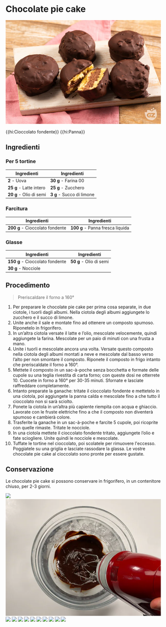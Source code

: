 # Chocolate pie cake

![](img/Chocolate-pie-cake.webp)

{{hi:Cioccolato fondente}}
{{hi:Panna}}

## Ingredienti

### Per 5 tortine

| Ingredienti                  | Ingredienti             |
| ---------------------------- | ----------------------- |
| **2** - Uova | **30 g** - Farina 00 |
| **25 g** - Latte intero | **25 g** - Zucchero |
| **20 g** - Olio di semi | **3 g** - Succo di limone |

### Farcitura

| Ingredienti                  | Ingredienti             |
| ---------------------------- | ----------------------- |
| **200 g** - Cioccolato fondente | **100 g** - Panna fresca liquida |

### Glasse

| Ingredienti                  | Ingredienti             |
| ---------------------------- | ----------------------- |
| **150 g** - Cioccolato fondente | **50 g** - Olio di semi |
| **30 g** - Nocciole | |

## Procedimento

> Preriscaldare il forno a 160°

1. Per preparare le chocolate pie cake per prima cosa separate, in due ciotole, i tuorli dagli albumi. Nella ciotola degli albumi aggiungete lo zucchero e il succo di limone.
1. Unite anche il sale e montate fino ad ottenere un composto spumoso. Riponetelo in frigorifero.
1. In un’altra ciotola versate il latte e l’olio, mescolate velocemente, quindi aggiungete la farina. Mescolate per un paio di minuti con una frusta a mano.
1. Unite i tuorli e mescolate ancora una volta. Versate questo composto nella ciotola degli albumi montati a neve e mescolate dal basso verso l’alto per non smontare il composto. Riponete il composto in frigo intanto che preriscaldate il forno a 160°.
1. Mettete il composto in un sac-à-poche senza bocchetta e formate delle cupole su una teglia rivestita di carta forno; con queste dosi ne otterrete 10. Cuocete in forno a 160° per 30-35 minuti. Sfornate e lasciate raffreddare completamente.
1. Intanto preparate la ganache: tritate il cioccolato fondente e mettetelo in una ciotola, poi aggiungete la panna calda e mescolate fino a che tutto il cioccolato non si sarà sciolto.
1. Ponete la ciotola in un’altra più capiente riempita con acqua e ghiaccio. Lavorate con le fruste elettriche fino a che il composto non diventerà spumoso e cambierà colore.
1. Trasferite la ganache in un sac-à-poche e farcite 5 cupole, poi ricoprite con quelle rimaste. Tritate le nocciole.
1. In una ciotola mettete il cioccolato fondente tritato, aggiungete l’olio e fate sciogliere. Unite quindi le nocciole e mescolate.
1. Tuffate le tortine nel cioccolato, poi scolatele per rimuovere l'eccesso. Poggiatele su una griglia e lasciate rassodare la glassa. Le vostre chocolate pie cake al cioccolato sono pronte per essere gustate.

## Conservazione

Le chocolate pie cake si possono conservare in frigorifero, in un contenitore chiuso, per 2-3 giorni.

![](img/Chocolate-pie-cake-01.avif)
![](img/Chocolate-pie-cake-02.webp)
![](img/Chocolate-pie-cake-03.avif)
![](img/Chocolate-pie-cake-04.avif)
![](img/Chocolate-pie-cake-05.avif)
![](img/Chocolate-pie-cake-06.avif)
![](img/Chocolate-pie-cake-07.avif)
![](img/Chocolate-pie-cake-08.avif)
![](img/Chocolate-pie-cake-09.avif)
![](img/Chocolate-pie-cake-10.avif)
![](img/Chocolate-pie-cake-11.avif)
![](img/Chocolate-pie-cake-12.avif)
